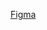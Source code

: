 [Figma](https://www.figma.com/design/BD11fD4mcaMqdL2jI1LnOo/LES-Project?node-id=0-1&t=yP0mDkEnHOmch2aP-1)
